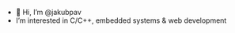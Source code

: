 - 👋 Hi, I’m @jakubpav
- I’m interested in C/C++, embedded systems & web development

<!---
jakubpav/jakubpav is a ✨ special ✨ repository because its `README.md` (this file) appears on your GitHub profile.
You can click the Preview link to take a look at your changes.
--->
